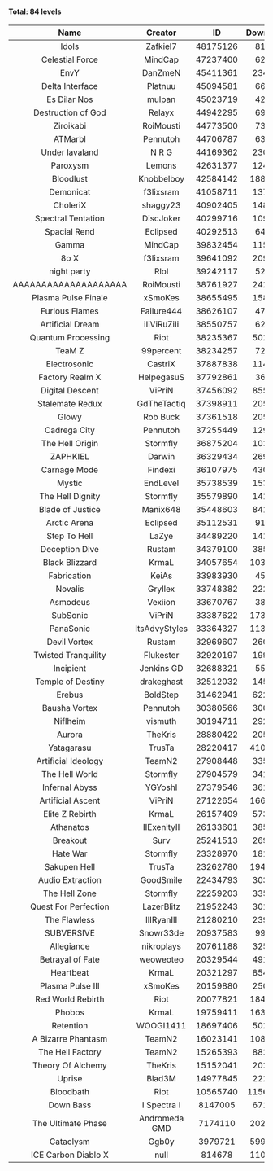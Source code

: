 #### Total: 84 levels

| Name | Creator | ID | Downloads | Likes |
|:---:|:---:|:---:|:---:|:---:|
| Idols | Zafkiel7 | 48175126 | 81025 | 12030
| Celestial Force  | MindCap | 47237400 | 62275 | 5906
| EnvY | DanZmeN | 45411361 | 234839 | 21408
| Delta Interface | Platnuu | 45094581 | 66911 | 6824
| Es Dilar Nos | mulpan | 45023719 | 42425 | 3894
| Destruction of God | Relayx | 44942295 | 69918 | 6982
| Ziroikabi | RoiMousti | 44773500 | 73674 | 6346
| ATMarbl | Pennutoh | 44706787 | 63034 | 5884
| Under lavaland | N R G | 44169362 | 230308 | 21073
| Paroxysm | Lemons | 42631377 | 124139 | 10764
| Bloodlust | Knobbelboy | 42584142 | 1886775 | 193351
| Demonicat | f3lixsram | 41058711 | 137593 | 11186
| CholeriX | shaggy23 | 40902405 | 148244 | 11795
| Spectral Tentation | DiscJoker | 40299716 | 109969 | 7599
| Spacial Rend | Eclipsed | 40292513 | 64189 | 5561
| Gamma | MindCap | 39832454 | 115355 | 10429
| 8o X | f3lixsram | 39641092 | 209636 | 16947
| night party | Rlol | 39242117 | 52149 | 5083
| AAAAAAAAAAAAAAAAAAAA | RoiMousti | 38761927 | 242912 | 16208
| Plasma Pulse Finale | xSmoKes | 38655495 | 158466 | 14620
| Furious Flames | Failure444 | 38626107 | 47581 | 3781
| Artificial Dream | iIiViRuZiIi | 38550757 | 62136 | 5292
| Quantum Processing | Riot | 38235367 | 502837 | 36751
| TeaM Z | 99percent | 38234257 | 72564 | 5883
| Electrosonic | CastriX | 37887838 | 114429 | 10449
| Factory Realm X | HelpegasuS | 37792861 | 36703 | 3781
| Digital Descent | ViPriN | 37456092 | 855736 | 82028
| Stalemate Redux | GdTheTactiq | 37398911 | 205058 | 15612
| Glowy | Rob Buck | 37361518 | 205030 | 21303
| Cadrega City | Pennutoh | 37255449 | 129110 | 11980
| The Hell Origin | Stormfly | 36875204 | 103802 | 8699
| ZAPHKIEL | Darwin | 36329434 | 269320 | 30133
| Carnage Mode | Findexi | 36107975 | 430808 | 41569
| Mystic | EndLevel | 35738539 | 153405 | 14537
| The Hell Dignity | Stormfly | 35579890 | 141115 | 12459
| Blade of Justice | Manix648 | 35448603 | 841382 | 89296
| Arctic Arena | Eclipsed | 35112531 | 91846 | 7168
| Step To Hell | LaZye | 34489220 | 141423 | 14810
| Deception Dive | Rustam | 34379100 | 385809 | 24349
| Black Blizzard | KrmaL | 34057654 | 1031673 | 103681
| Fabrication | KeiAs | 33983930 | 45262 | 5200
| Novalis | Gryllex | 33748382 | 222321 | 20425
| Asmodeus | Vexiion | 33670767 | 38763 | 3781
| SubSonic | ViPriN | 33387622 | 1733365 | 133584
| PanaSonic | ItsAdvyStyles | 33364327 | 1135967 | 155636
| Devil Vortex | Rustam | 32969607 | 260618 | 23857
| Twisted Tranquility | Flukester | 32920197 | 199418 | 19931
| Incipient | Jenkins GD | 32688321 | 55446 | 5173
| Temple of Destiny | drakeghast | 32512032 | 145015 | 14230
| Erebus | BoldStep | 31462941 | 622333 | 58922
| Bausha Vortex | Pennutoh | 30380566 | 300071 | 27477
| Niflheim | vismuth | 30194711 | 292784 | 23262
| Aurora | TheKris | 28880422 | 205202 | 19372
| Yatagarasu  | TrusTa | 28220417 | 4105507 | 397420
| Artificial Ideology | TeamN2 | 27908448 | 335274 | 34072
| The Hell World | Stormfly | 27904579 | 341485 | 25706
| Infernal Abyss | YGYoshI | 27379546 | 361203 | 36454
| Artificial Ascent | ViPriN | 27122654 | 1668946 | 151050
| Elite Z Rebirth | KrmaL | 26157409 | 573480 | 38763
| Athanatos | IIExenityII | 26133601 | 385340 | 44060
| Breakout | Surv | 25241513 | 269802 | 27668
| Hate War | Stormfly | 23328970 | 181246 | 14043
| Sakupen Hell | TrusTa | 23262780 | 1943217 | 147429
| Audio Extraction | GoodSmile | 22434793 | 303422 | 29593
| The Hell Zone | Stormfly | 22259203 | 335046 | 22200
| Quest For Perfection | LazerBlitz | 21952243 | 301506 | 27167
| The Flawless | IlIRyanIlI | 21280210 | 239085 | 22251
| SUBVERSIVE | Snowr33de | 20937583 | 99243 | 13410
| Allegiance | nikroplays | 20761188 | 325663 | 36281
| Betrayal of Fate | weoweoteo | 20329544 | 491051 | 47018
| Heartbeat | KrmaL | 20321297 | 854780 | 77785
| Plasma Pulse III | xSmoKes | 20159880 | 250631 | 25302
| Red World Rebirth | Riot | 20077821 | 1844311 | 127189
| Phobos | KrmaL | 19759411 | 1637507 | 151437
| Retention | WOOGI1411 | 18697406 | 502891 | 65053
| A Bizarre Phantasm | TeamN2 | 16023141 | 1088011 | 111304
| The Hell Factory | TeamN2 | 15265393 | 882787 | 89772
| Theory Of Alchemy | TheKris | 15152041 | 202458 | 15459
| Uprise | Blad3M | 14977845 | 222071 | 21112
| Bloodbath | Riot | 10565740 | 11563727 | 1088391
| Down Bass | I Spectra I | 8147005 | 671820 | 62241
| The Ultimate Phase | Andromeda GMD | 7174110 | 2026953 | 213750
| Cataclysm | Ggb0y | 3979721 | 5995295 | 505667
| ICE Carbon Diablo X | null | 814678 | 1103265 | 82194
